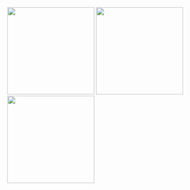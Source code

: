 <img src="https://user-images.githubusercontent.com/35677260/71941758-7e0cce00-31ed-11ea-8395-1662945834ba.jpg" width="200" > 
<img src="https://user-images.githubusercontent.com/35677260/71941769-849b4580-31ed-11ea-89c0-15e887b95d1b.jpg" width="200" >
<img src="https://user-images.githubusercontent.com/35677260/71941775-87963600-31ed-11ea-8e81-87cc5d00167c.jpg" width="200">
